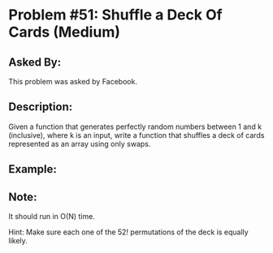 # Problem #51: Shuffle a Deck Of Cards (Medium)

## Asked By:

This problem was asked by Facebook.

## Description:
 
Given a function that generates perfectly random numbers between 1 and k (inclusive), where k is an input, write a function that shuffles a deck of cards represented as an array using only swaps.

## Example:



## Note:

It should run in O(N) time.  

Hint: Make sure each one of the 52! permutations of the deck is equally likely.
